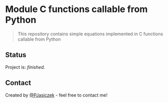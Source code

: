 # Module C functions callable from Python
> This repository contains simple equations implemented in C functions callable from Python

## Status
Project is: _finished_.

## Contact
Created by [@PJasiczek](http://www.piotrjasiczek.pl/) - feel free to contact me!
